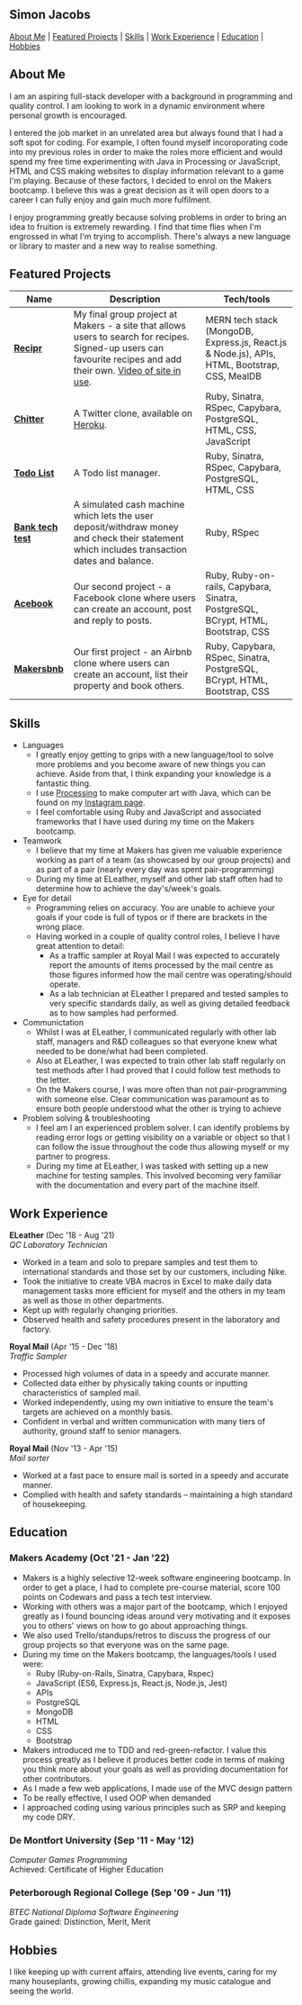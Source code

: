## Simon Jacobs
[About Me](#AboutMe) | [Featured Projects](#FeaturedProjects) | [Skills](#Skills) | [Work Experience](#WorkExperience) | [Education](#Education) | [Hobbies](#Hobbies)

## <a name="AboutMe">About Me</a>
I am an aspiring full-stack developer with a background in programming and quality control. I am looking to work in a dynamic environment where personal growth is encouraged.

I entered the job market in an unrelated area but always found that I had a soft spot for coding.  For example, I often found myself incoroporating code into my previous roles in order to make the roles more efficient and would spend my free time experimenting with Java in Processing or JavaScript, HTML and CSS making websites to display information relevant to a game I'm playing.  Because of these factors, I decided to enrol on the Makers bootcamp.  I believe this was a great decision as it will open doors to a career I can fully enjoy and gain much more fulfilment.

I enjoy programming greatly because solving problems in order to bring an idea to fruition is extremely rewarding.  I find that time flies when I'm engrossed in what I'm trying to accomplish.  There's always a new language or library to master and a new way to realise something.


## <a name="FeaturedProjects">Featured Projects</a>
| Name                         | Description       | Tech/tools        |
| ---------------------------- | ----------------- | ----------------- |
| **[Recipr](https://github.com/smoni19/Recipr)**            | My final group project at Makers - a site that allows users to search for recipes.  Signed-up users can favourite recipes and add their own. [Video of site in use](https://drive.google.com/file/d/12kbqQ6Cb8iHhl2e92-ZTD8Uyx53mcncB/view?usp=sharing). | MERN tech stack (MongoDB, Express.js, React.js & Node.js), APIs, HTML, Bootstrap, CSS, MealDB |
| **[Chitter](https://github.com/smoni19/Chitter)**            | A Twitter clone, available on [Heroku](https://simons-chitter.herokuapp.com/). | Ruby, Sinatra, RSpec, Capybara, PostgreSQL, HTML, CSS, JavaScript |
| **[Todo List](https://github.com/smoni19/Todo_List)**            | A Todo list manager.  | Ruby, Sinatra, RSpec, Capybara, PostgreSQL, HTML, CSS |
| **[Bank tech test](https://github.com/smoni19/Bank-tech-test)** | A simulated cash machine which lets the user deposit/withdraw money and check their statement which includes transaction dates and balance. | Ruby, RSpec |
| **[Acebook](https://github.com/smoni19/Blue-Magpies-Acebook)** | Our second project - a Facebook clone where users can create an account, post and reply to posts.  | Ruby, Ruby-on-rails, Capybara, Sinatra, PostgreSQL, BCrypt, HTML, Bootstrap, CSS |
| **[Makersbnb](https://github.com/smoni19/Makersbnb)** | Our first project - an Airbnb clone where users can create an account, list their property and book others.  | Ruby, Capybara, RSpec, Sinatra, PostgreSQL, BCrypt, HTML, Bootstrap, CSS |

## <a name="Skills">Skills</a>
- Languages
  * I greatly enjoy getting to grips with a new language/tool to solve more problems and you become aware of new things you can achieve.  Aside from that, I think expanding your knowledge is a fantastic thing.
  * I use [Processing](https://processing.org/ "Processing") to make computer art with Java, which can be found on my [Instagram page](https://www.instagram.com/sialjac/ "Pinterest page").
  * I feel comfortable using Ruby and JavaScript and associated frameworks that I have used during my time on the Makers bootcamp.
- Teamwork
  * I believe that my time at Makers has given me valuable experience working as part of a team (as showcased by our group projects) and as part of a pair (nearly every day was spent pair-programming)
  * During my time at ELeather, myself and other lab staff often had to determine how to achieve the day's/week's goals.
- Eye for detail
  * Programming relies on accuracy.  You are unable to achieve your goals if your code is full of typos or if there are brackets in the wrong place.
  * Having worked in a couple of quality control roles, I believe I have great attention to detail:
    * As a traffic sampler at Royal Mail I was expected to accurately report the amounts of items processed by the mail centre as those figures informed how the mail centre was operating/should operate.
    * As a lab technician at ELeather I prepared and tested samples to very specific standards daily, as well as giving detailed feedback as to how samples had performed.
- Communictation
  * Whilst I was at ELeather, I communicated regularly with other lab staff, managers and R&D colleagues so that everyone knew what needed to be done/what had been completed.
  * Also at ELeather, I was expected to train other lab staff regularly on test methods after I had proved that I could follow test methods to the letter.
  * On the Makers course, I was more often than not pair-programming with someone else.  Clear communication was paramount as to ensure both people understood what the other is trying to achieve
- Problem solving & troubleshooting
  * I feel am I an experienced problem solver. I can identify problems by reading error logs or getting visibility on a variable or object so that I can follow the issue throughout the code thus allowing myself or my partner to progress.
  * During my time at ELeather, I was tasked with setting up a new machine for testing samples.  This involved becoming very familiar with the documentation and every part of the machine itself.

## <a name="WorkExperience">Work Experience</a>
**ELeather** (Dec '18 - Aug '21)  
_QC Laboratory Technician_

- Worked in a team and solo to prepare samples and test them to international standards and those set by our customers, including Nike.
- Took the initiative to create VBA macros in Excel to make daily data management tasks more efficient for myself and the others in my team as well as those in other departments.
- Kept up with regularly changing priorities.
- Observed health and safety procedures present in the laboratory and factory.

**Royal Mail** (Apr '15 - Dec '18)  
_Traffic Sampler_

- Processed high volumes of data in a speedy and accurate manner.
- Collected data either by physically taking counts or inputting characteristics of sampled mail.
-	Worked independently, using my own initiative to ensure the team's targets are achieved on a monthly basis.
-	Confident in verbal and written communication with many tiers of authority, ground staff to senior managers.

**Royal Mail** (Nov '13 - Apr '15)  
_Mail sorter_

- Worked at a fast pace to ensure mail is sorted in a speedy and accurate manner.
- Complied with health and safety standards – maintaining a high standard of housekeeping.

## <a name="Education">Education</a>
### Makers Academy (Oct '21 - Jan '22)
- Makers is a highly selective 12-week software engineering bootcamp.  In order to get a place, I had to complete pre-course material, score 100 points on Codewars and pass a tech test interview.
- Working with others was a major part of the bootcamp, which I enjoyed greatly as I found bouncing ideas around very motivating and it exposes you to others' views on how to go about approaching things.
- We also used Trello/standups/retros to discuss the progress of our group projects so that everyone was on the same page.
- During my time on the Makers bootcamp, the languages/tools I used were:
  * Ruby (Ruby-on-Rails, Sinatra, Capybara, Rspec)
  * JavaScript (ES6, Express.js, React.js, Node.js, Jest)
  * APIs
  * PostgreSQL
  * MongoDB
  * HTML
  * CSS
  * Bootstrap
- Makers introduced me to TDD and red-green-refactor.  I value this process greatly as I believe it produces better code in terms of making you think more about your goals as well as providing documentation for other contributors.
- As I made a few web applications, I made use of the MVC design pattern
- To be really effective, I used OOP when demanded
- I approached coding using various principles such as SRP and keeping my code DRY.

### De Montfort University (Sep '11 - May '12)  
_Computer Games Programming_  
Achieved: Certificate of Higher Education

### Peterborough Regional College (Sep '09 - Jun '11)  
_BTEC National Diploma Software Engineering_  
Grade gained: Distinction, Merit, Merit


## <a name="Hobbies">Hobbies</a>
I like keeping up with current affairs, attending live events, caring for my many houseplants, growing chillis, expanding my music catalogue and seeing the world. 
